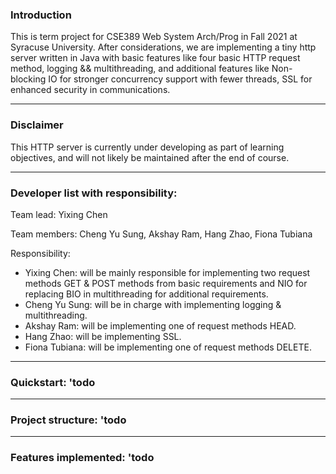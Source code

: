### Introduction
This is term project for CSE389 Web System Arch/Prog in Fall 2021 at Syracuse University. After considerations, we are implementing a tiny http server written in Java with basic features like four basic HTTP request method, logging && multithreading, and additional features like Non-blocking IO for stronger concurrency support with fewer threads, SSL for enhanced security in communications. 
___

### Disclaimer
This HTTP server is currently under developing as part of learning objectives, and will not likely be maintained after the end of course.
___
### Developer list with responsibility:
Team lead: Yixing Chen

Team members: Cheng Yu Sung, Akshay Ram, Hang Zhao, Fiona Tubiana

Responsibility:
+ Yixing Chen: will be mainly responsible for implementing two request methods GET & POST methods from basic requirements and NIO for replacing BIO in multithreading for additional requirements. 
+ Cheng Yu Sung: will be in charge with implementing logging & multithreading. 
+ Akshay Ram: will be implementing one of request methods HEAD.
+ Hang Zhao: will be implementing SSL. 
+ Fiona Tubiana: will be implementing one of request methods DELETE.
___
### Quickstart: 'todo
___
### Project structure: 'todo
___
### Features implemented: 'todo

